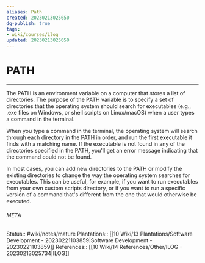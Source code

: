 ```yaml
---
aliases: Path
created: 20230213025650
dg-publish: true
tags:
- wiki/courses/ilog
updated: 20230213025650
---
```

# PATH
---
The PATH is an environment variable on a computer that stores a list of directories. The purpose of the PATH variable is to specify a set of directories that the operating system should search for executables (e.g., .exe files on Windows, or shell scripts on Linux/macOS) when a user types a command in the terminal.

When you type a command in the terminal, the operating system will search through each directory in the PATH in order, and run the first executable it finds with a matching name. If the executable is not found in any of the directories specified in the PATH, you'll get an error message indicating that the command could not be found.

In most cases, you can add new directories to the PATH or modify the existing directories to change the way the operating system searches for executables. This can be useful, for example, if you want to run executables from your own custom scripts directory, or if you want to run a specific version of a command that's different from the one that would otherwise be executed.



###### META
Status:: #wiki/notes/mature 
Plantations:: [[10 Wiki/13 Plantations/Software Development - 20230221103859\|Software Development - 20230221103859]]
References:: [[10 Wiki/14 References/Other/ILOG - 20230213025734\|ILOG]]
